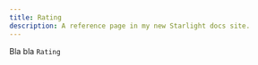 ```yaml
---
title: Rating
description: A reference page in my new Starlight docs site.
---
```


Bla bla `Rating`
